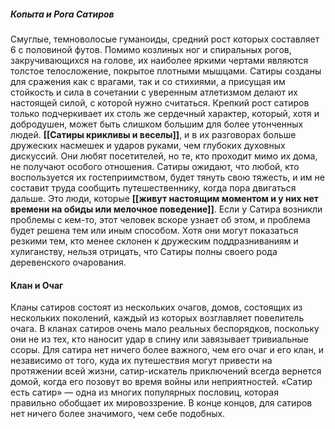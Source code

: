 ##### Копыта и Рога Сатиров 
Смуглые, темноволосые гуманоиды, средний рост которых составляет 6 с половиной футов. Помимо козлиных ног и спиральных рогов, закручивающихся на голове, их наиболее яркими чертами являются толстое телосложение, покрытое плотными мышцами. Сатиры созданы для сражения как с врагами, так и со стихиями, а присущая им стойкость и сила в сочетании с уверенным атлетизмом делают их настоящей силой, с которой нужно считаться. Крепкий рост сатиров только подчеркивает их столь же сердечный характер, который, хотя и добродушен, может быть слишком большим для более утонченных людей. **[[Сатиры крикливы и веселы]]**, и в их разговорах больше дружеских насмешек и ударов руками, чем глубоких духовных дискуссий. Они любят посетителей, но те, кто проходит мимо их дома, не получают особого отношения. Сатиры ожидают, что любой, кто воспользуется их гостеприимством, будет тянуть свою тяжесть, и им не составит труда сообщить путешественнику, когда пора двигаться дальше. Это люди, которые **[[живут настоящим моментом и у них нет времени на обиды или мелочное поведение]]**. Если у Сатира возникли проблемы с кем-то, этот человек вскоре узнает об этом, и проблема будет решена тем или иным способом. Хотя они могут показаться резкими тем, кто менее склонен к дружеским поддразниваниям и хулиганству, нельзя отрицать, что Сатиры полны своего рода деревенского очарования. 
#### Клан и Очаг 
Кланы сатиров состоят из нескольких очагов, домов, состоящих из нескольких поколений, каждый из которых возглавляет повелитель очага. В кланах сатиров очень мало реальных беспорядков, поскольку они не из тех, кто наносит удар в спину или завязывает тривиальные ссоры. Для сатира нет ничего более важного, чем его очаг и его клан, и независимо от того, куда их путешествия могут привести на протяжении всей жизни, сатир-искатель приключений всегда вернется домой, когда его позовут во время войны или неприятностей. «Сатир есть сатир» — одна из многих популярных пословиц, которая правильно обобщает их мировоззрение. В конце концов, для сатиров нет ничего более значимого, чем себе подобных.